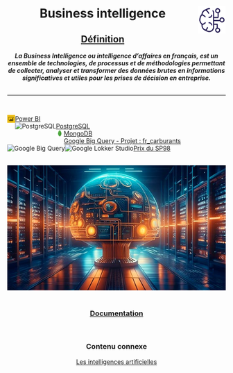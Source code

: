 <h1 align="center"><b>Business intelligence</b> <a href="https://github.com/MiKL5/"><img src="assets/bi.svg" alt="Business intelligence" align="right" height="64px"></a></h1>
<div align="center">

[Définition](https://github.com/MiKL5/artificialIntelligence/blob/master/docs/other/bi)  
-

<b><i>La Business Intelligence ou intelligence d’affaires en français, est un ensemble de technologies, de processus et de méthodologies permettant de collecter, analyser et transformer des données brutes en informations significatives et utiles pour les prises de décision en entreprise.</i></b><br><br></div>

___

<br>

[Power BI](https://github.com/MiKL5/PowerBI) <a href="https://github.com/MiKL5/PowerBI"> <img src="https://github.com/MiKL5/PowerBI/raw/master/assets/powerBi.png" alt="Power BI" align="left" height="18px"> </a>  
[PostgreSQL](https://github.com/MiKL5/PostgreSQL) <a href="https://github.com/MiKL5/PostgreSQL"> <img src="https://camo.githubusercontent.com/1c93309e27f7e3828accdc0492277a51ebaa33f925cd8b6a2b21262fe2b0db66/68747470733a2f2f75706c6f61642e77696b696d656469612e6f72672f77696b6970656469612f636f6d6d6f6e732f322f32392f506f737467726573716c5f656c657068616e742e737667" alt="PostgreSQL" align="left" height="18px"> </a>  
[MongoDB](https://github.com/MiKL5/MongoDB) <a href="https://github.com/MiKL5/MongoDB"> <img src="assets/mongodb_original_logo_icon_146424.svg" alt="MongoDB" align="left" height="18px"> </a>  
[Google Big Query - Projet : fr_carburants](https://console.cloud.google.com/bigquery?ws=!1m4!1m3!3m2!1sfirstproject-35340!2sfr_carburants)<a href="https://console.cloud.google.com/bigquery?ws=!1m4!1m3!3m2!1sfirstproject-35340!2sfr_carburants"> <img src="https://cdn.icon-icons.com/icons2/2699/PNG/512/google_bigquery_logo_icon_168150.png" alt="Google Big Query" align="left" height="18px"> </a>  
[Prix du SP98](https://lookerstudio.google.com/reporting/1a7021da-ddd3-4e71-89af-892445906677) <a href="https://lookerstudio.google.com/reporting/1a7021da-ddd3-4e71-89af-892445906677"> <img src="https://www.gstatic.com/analytics-lego/svg/ic_looker_studio.svg" alt="Google Lokker Studio" align="left" height="18px"> </a>  


<div align="center"><br><a href="docs"><img src="assets/bidw.jpg" alt="Business Intelligence"></a><br><br><h3><a href="docs" alt="Documentation">Documentation</a></h3><br></div>


<!-- ___ -->
<div align="center"><h3><b>Contenu connexe</b></h3>

[Les intelligences artificielles](https://github.com/MiKL5/artificialIntelligence/tree/master/)